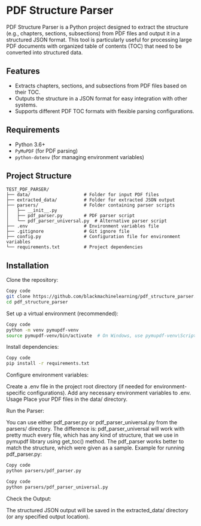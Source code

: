 # PDF Structure Parser

PDF Structure Parser is a Python project designed to extract the structure (e.g., chapters, sections, subsections) from PDF files and output it in a structured JSON format. This tool is particularly useful for processing large PDF documents with organized table of contents (TOC) that need to be converted into structured data.

## Features

- Extracts chapters, sections, and subsections from PDF files based on their TOC.
- Outputs the structure in a JSON format for easy integration with other systems.
- Supports different PDF TOC formats with flexible parsing configurations.

## Requirements

- Python 3.6+
- `PyMuPDF` (for PDF parsing)
- `python-dotenv` (for managing environment variables)

## Project Structure

```plaintext
TEST_PDF_PARSER/
├── data/                    # Folder for input PDF files
├── extracted_data/          # Folder for extracted JSON output
├── parsers/                 # Folder containing parser scripts
│   ├── __init__.py
│   ├── pdf_parser.py        # PDF parser script
│   └── pdf_parser_universal.py  # Alternative parser script
├── .env                     # Environment variables file
├── .gitignore               # Git ignore file
├── config.py                # Configuration file for environment variables
└── requirements.txt         # Project dependencies
```


## Installation
Clone the repository:

```bash
Copy code
git clone https://github.com/blackmachinelearning/pdf_structure_parser.git
cd pdf_structure_parser
```
Set up a virtual environment (recommended):

```bash
Copy code
python -m venv pymupdf-venv
source pymupdf-venv/bin/activate  # On Windows, use pymupdf-venv\Scripts\activate
```
Install dependencies:

```bash
Copy code
pip install -r requirements.txt
```
Configure environment variables:

Create a .env file in the project root directory (if needed for environment-specific configurations).
Add any necessary environment variables to .env.
Usage
Place your PDF files in the data/ directory.

Run the Parser:

You can use either pdf_parser.py or pdf_parser_universal.py from the parsers/ directory. The difference is: pdf_parser_universal will work with pretty much every file, which has any kind of structure, that we use in pymupdf library using get_toc() method. The pdf_parser works better to match the structure, which were given as a sample.
Example for running pdf_parser.py:
```bash
Copy code
python parsers/pdf_parser.py
```

```bash
Copy code
python parsers/pdf_parser_universal.py
```
Check the Output:

The structured JSON output will be saved in the extracted_data/ directory (or any specified output location).


